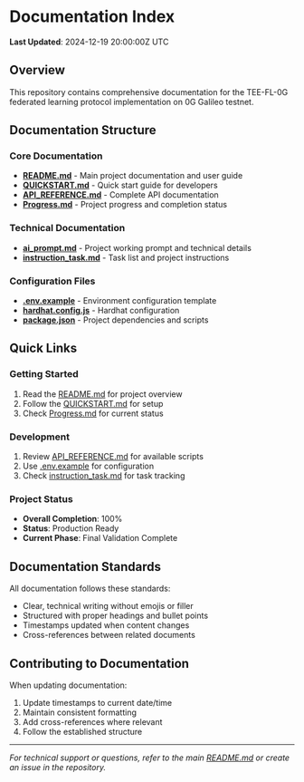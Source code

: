 # Documentation Index

**Last Updated**: 2024-12-19 20:00:00Z UTC

## Overview

This repository contains comprehensive documentation for the TEE-FL-0G federated learning protocol implementation on 0G Galileo testnet.

## Documentation Structure

### Core Documentation
- **[README.md](../README.md)** - Main project documentation and user guide
- **[QUICKSTART.md](../QUICKSTART.md)** - Quick start guide for developers
- **[API_REFERENCE.md](../API_REFERENCE.md)** - Complete API documentation
- **[Progress.md](../Progress.md)** - Project progress and completion status

### Technical Documentation
- **[ai_prompt.md](../ai_prompt.md)** - Project working prompt and technical details
- **[instruction_task.md](../instruction_task.md)** - Task list and project instructions

### Configuration Files
- **[.env.example](../.env.example)** - Environment configuration template
- **[hardhat.config.js](../hardhat.config.js)** - Hardhat configuration
- **[package.json](../package.json)** - Project dependencies and scripts

## Quick Links

### Getting Started
1. Read the [README.md](../README.md) for project overview
2. Follow the [QUICKSTART.md](../QUICKSTART.md) for setup
3. Check [Progress.md](../Progress.md) for current status

### Development
1. Review [API_REFERENCE.md](../API_REFERENCE.md) for available scripts
2. Use [.env.example](../.env.example) for configuration
3. Check [instruction_task.md](../instruction_task.md) for task tracking

### Project Status
- **Overall Completion**: 100%
- **Status**: Production Ready
- **Current Phase**: Final Validation Complete

## Documentation Standards

All documentation follows these standards:
- Clear, technical writing without emojis or filler
- Structured with proper headings and bullet points
- Timestamps updated when content changes
- Cross-references between related documents

## Contributing to Documentation

When updating documentation:
1. Update timestamps to current date/time
2. Maintain consistent formatting
3. Add cross-references where relevant
4. Follow the established structure

---

*For technical support or questions, refer to the main [README.md](../README.md) or create an issue in the repository.*
